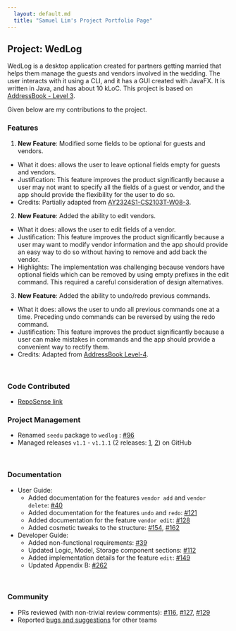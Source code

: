 ```yaml
---
  layout: default.md
  title: "Samuel Lim's Project Portfolio Page"
---
```


## Project: WedLog

WedLog is a desktop application created for partners getting married that helps them manage the guests and vendors involved in the wedding. The user interacts with it using a CLI, and it has a GUI created with JavaFX. It is written in Java, and has about 10 kLoC. This project is based on [AddressBook - Level 3](https://se-education.org/addressbook-level3/).

Given below are my contributions to the project.

### Features

1. **New Feature**: Modified some fields to be optional for guests and vendors.
  * What it does: allows the user to leave optional fields empty for guests and vendors.
  * Justification: This feature improves the product significantly because a user may not want to specify all the fields of a guest or vendor, and the app should provide the flexibility for the user to do so.
  * Credits: Partially adapted from [AY2324S1-CS2103T-W08-3](https://github.com/AY2324S1-CS2103T-W08-3/tp/).

2. **New Feature**: Added the ability to edit vendors.
  * What it does: allows the user to edit fields of a vendor.
  * Justification: This feature improves the product significantly because a user may want to modify vendor information and the app should provide an easy way to do so without having to remove and add back the vendor.
  * Highlights: The implementation was challenging because vendors have optional fields which can be removed by using empty prefixes in the edit command. This required a careful consideration of design alternatives.

3. **New Feature**: Added the ability to undo/redo previous commands.
  * What it does: allows the user to undo all previous commands one at a time. Preceding undo commands can be reversed by using the redo command.
  * Justification: This feature improves the product significantly because a user can make mistakes in commands and the app should provide a convenient way to rectify them.
  * Credits: Adapted from [AddressBook Level-4](https://github.com/se-edu/addressbook-level4).

<br>

### Code Contributed

* [RepoSense link](https://nus-cs2103-ay2324s1.github.io/tp-dashboard/?search=samuelim01&breakdown=true)

<div style="page-break-after: always;"></div>

### Project Management

* Renamed `seedu` package to `wedlog` : [\#96](https://github.com/AY2324S1-CS2103T-F11-2/tp/pull/96)
* Managed releases `v1.1` - `v1.1.1` (2 releases: [1](https://github.com/AY2324S1-CS2103T-F11-2/tp/releases/tag/v1.1), [2](https://github.com/AY2324S1-CS2103T-F11-2/tp/releases/tag/v1.1.1)) on GitHub

<br>

### Documentation

* User Guide:
  * Added documentation for the features `vendor add` and `vendor delete`: [\#40](https://github.com/AY2324S1-CS2103T-F11-2/tp/pull/40/)
  * Added documentation for the features `undo` and `redo`: [\#121](https://github.com/AY2324S1-CS2103T-F11-2/tp/pull/121)
  * Added documentation for the feature `vendor edit`: [\#128](https://github.com/AY2324S1-CS2103T-F11-2/tp/pull/128)
  * Added cosmetic tweaks to the structure: [\#154](https://github.com/AY2324S1-CS2103T-F11-2/tp/pull/154), [\#162](https://github.com/AY2324S1-CS2103T-F11-2/tp/pull/162)
* Developer Guide:
  * Added non-functional requirements: [\#39](https://github.com/AY2324S1-CS2103T-F11-2/tp/pull/39)
  * Updated Logic, Model, Storage component sections: [\#112](https://github.com/AY2324S1-CS2103T-F11-2/tp/pull/112)
  * Added implementation details for the feature `edit`: [\#149](https://github.com/AY2324S1-CS2103T-F11-2/tp/pull/149)
  * Updated Appendix B: [\#262](https://github.com/AY2324S1-CS2103T-F11-2/tp/pull/262)

<br>

### Community

* PRs reviewed (with non-trivial review comments): [\#116](https://github.com/AY2324S1-CS2103T-F11-2/tp/pull/116), [\#127](https://github.com/AY2324S1-CS2103T-F11-2/tp/pull/127), [\#129](https://github.com/AY2324S1-CS2103T-F11-2/tp/pull/129)
* Reported [bugs and suggestions](https://github.com/samuelim01/ped/issues) for other teams
